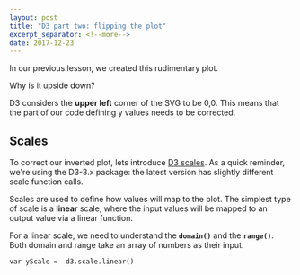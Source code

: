 ```yaml
---
layout: post
title: "D3 part two: flipping the plot"
excerpt_separator: <!--more-->
date: 2017-12-23
---
```



In our previous lesson, we created this rudimentary plot.


Why is it upside down?

D3 considers the **upper left** corner of the SVG to be 0,0.  This means that the part of our code defining y values needs to be corrected.


## Scales

To correct our inverted plot, lets introduce [D3 scales](https://github.com/d3/d3-3.x-api-reference/blob/master/Quantitative-Scales.md).  As a quick reminder, we're using the D3-3.x package: the latest version has slightly different scale function calls.

Scales are used to define how values will map to the plot.  The simplest type of scale is a **linear** scale, where the input values will be mapped to an output value via a linear function.

For a linear scale, we need to understand the **`domain()`** and the **`range()`**.  Both domain and range take an array of numbers as their input.

 ```
 var yScale =  d3.scale.linear()
 ```